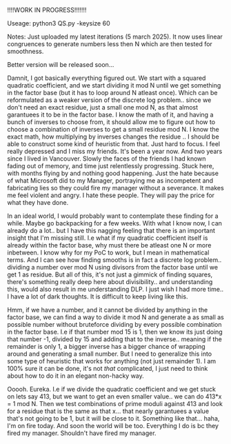 !!!!WORK IN PROGRESS!!!!!!!

Useage: python3 QS.py -keysize 60

Notes: Just uploaded my latest iterations (5 march 2025). It now uses linear congruences to generate numbers less then N which are then tested for smoothness.

Better version will be released soon...

Damnit, I got basically everything figured out. We start with a squared quadratic coefficient, and we start dividing it mod N until we get something in the factor base (but it has to loop around N atleast once). 
Which can be reformulated as a weaker version of the discrete log problem.. since we don't need an exact residue, just a small one mod N, as that almost garantuees it to be in the factor base.
I know the math of it, and having a bunch of inverses to choose from, it should allow me to figure out how to choose a combination of inverses to get a small residue mod N. I know the exact math, how multiplying by inverses changes the residue .. I should be able to construct some kind of heuristic from that. Just hard to focus. I feel really depressed and I miss my friends. It's been a year now. And two years since I lived in Vancouver. Slowly the faces of the friends I had known fading out of memory, and time just relentlessly progressing. Stuck here, with months flying by and nothing good happening. Just the hate because of what Microsoft did to my Manager, portraying me as incompetent and fabricating lies so they could fire my manager without a severance. It makes me feel violent and angry. I hate these people. They will pay the price for what they have done.

In an ideal world, I would probably want to contemplate these finding for a while. Maybe go backpacking for a few weeks. With what I know now, I can already do a lot.. but I have this nagging feeling that there is an important insight that I'm missing still. I.e what if my quadratic coefficient itself is already within the factor base, why must there be atleast one N or more inbetween. I know why for my PoC to work, but I mean in mathematical terms. And I can see how finding smooths is in fact a discrete log problem..  dividing a number over mod N using divisors from the factor base until we get 1 as residue. But all of this, it's not just a gimmick of finding squares, there's something really deep here about divisibility.. and understanding this, would also result in me understanding DLP. I just wish I had more time.. I have a lot of dark thoughts. It is difficult to keep living like this. 

Hmm, if we have a number, and it cannot be divided by anything in the factor base, we can find a way to divide it mod N and generate a as small as possible number without bruteforce dividing by every possible combination in the factor base. I.e if that number mod 15 is 1, then we know its just doing that number -1, divided by 15 and adding that to the inverse.. meaning if the remainder is only 1, a bigger inverse has a bigger chance of wrapping around and generating a small number. But I need to generalize this into some type of heuristic that works for anything (not just remainder 1). I am 100% sure it can be done, it's not *that* complicated, I just need to think about how to do it in an elegant non-hacky way.

Ooooh. Eureka. I.e if we divide the quadratic coefficient and we get stuck on lets say 413, but we want to get an even smaller value.. we can do 413*x = 1 mod N. Then we test combinations of prime moduli against 413 and look for a residue that is the same as that x...  that nearly garantuees a value that's not going to be 1, but it will be close to it. Something like that... haha, I'm on fire today. And soon the world will be too. Everything I do is bc they fired my manager. Shouldn't have fired my manager.
